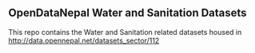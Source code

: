 ## OpenDataNepal Water and Sanitation Datasets
This repo contains the Water and Sanitation related datasets housed in http://data.opennepal.net/datasets_sector/112